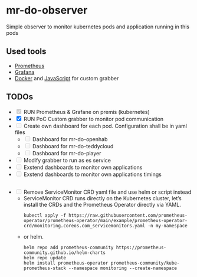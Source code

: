 # mr-do-observer

Simple observer to monitor kubernetes pods and application running in this pods


## Used tools

* [Prometheus](https://prometheus.io/)
* [Grafana](https://grafana.com/)
* [Docker](https://docs.docker.com/get-started/docker-concepts/building-images/build-tag-and-publish-an-image/js) and [JavaScript](https://www.javascript.com/) for custom grabber


## TODOs

- <input type="checkbox" disabled checked /> RUN Prometheus & Grafane on premis (kubernetes)
- <input type="checkbox" checked /> RUN PoC Custom grabber to monitor pod communication
- <input type="checkbox" disabled /> Create own dashboard for each pod. Configuration shall be in yaml files
  - <input type="checkbox" disabled /> Dashboard for mr-do-openhab
  - <input type="checkbox" disabled /> Dashboard for mr-do-teddycloud
  - <input type="checkbox" disabled /> Dashboard for mr-do-player
- <input type="checkbox" disabled /> Modify grabber to run as es service
- <input type="checkbox" disabled /> Exstend dashboards to monitor own applications
- <input type="checkbox" disabled /> Exstend dashboards to monitor own applications timings

##

- <input type="checkbox" disabled /> Remove ServiceMonitor CRD  yaml file and use helm or script instead
  - ServiceMonitor CRD runs directly on the Kubernetes cluster, let’s install the CRDs and the Prometheus Operator directly via YAML.
     ```shell
    kubectl apply -f https://raw.githubusercontent.com/prometheus-operator/prometheus-operator/main/example/prometheus-operator-crd/monitoring.coreos.com_servicemonitors.yaml -n my-namespace
    ```
  - or helm.
     ```shell
    helm repo add prometheus-community https://prometheus-community.github.io/helm-charts
    helm repo update
    helm install prometheus-operator prometheus-community/kube-prometheus-stack --namespace monitoring --create-namespace
    ```
